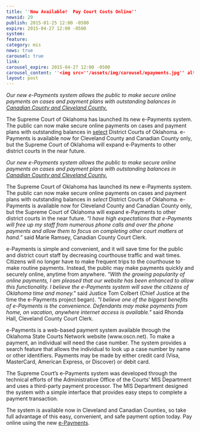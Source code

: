 ```yaml
---
title: ''Now Available!  Pay Court Costs Online''
newsid: 29
publish: 2015-01-25 12:00 -0500
expire: 2015-04-27 12:00 -0500
system: 
feature: 
category: mis
news: true
carousel: true
link: 
carousel_expire: 2015-04-27 12:00 -0500
carousel_content: ''<img src=''/assets/img/carousel/epayments.jpg'' alt=''Now Available!  Pay Court Costs Online'' />''
layout: post
---
```

<p><i>Our new e-Payments system allows the public to make secure online payments on cases and payment plans with outstanding balances in <u>Canadian County and Cleveland County.</u></i></p>
<p>The Supreme Court of Oklahoma has launched its new e-Payments system.  The public can now make secure online payments on cases and payment plans with outstanding balances in <u>select</u> District Courts of Oklahoma.   e-Payments is available now for Cleveland County and Canadian County only, but the Supreme Court of Oklahoma will expand  e-Payments to other district courts in the near future.</p>
 <!--more-->
<p><i>Our new e-Payments system allows the public to make secure online payments on cases and payment plans with outstanding balances in <u>Canadian County and Cleveland County.</u></i></p><p>The Supreme Court of Oklahoma has launched its new e-Payments system. The public can now make secure online payments on cases and payment plans with outstanding balances in <i>select</i> District Courts of Oklahoma. e-Payments is available now for Cleveland County and Canadian County only, but the Supreme Court of Oklahoma will expand e-Payments to other district courts in the near future. <i>“I have high expectations that e-Payments will free up my staff from numerous phone calls and over the phone payments and allow them to focus on completing other court matters at hand.”</i> said Marie Ramsey, Canadian County Court Clerk. </p><p>e-Payments is simple and convenient, and it will save time for the public and district court staff by decreasing courthouse traffic and wait times. Citizens will no longer have to make frequent trips to the courthouse to make routine payments. Instead, the public may make payments quickly and securely online, anytime from anywhere. <i>"With the growing popularity of online payments, I am pleased that our website has been enhanced to allow this functionality. I believe the e-Payments system will save the citizens of Oklahoma time and money."</i> said Justice Tom Colbert (Chief Justice at the time the e-Payments project began). <i>"I believe one of the biggest benefits of e-Payments is the convenience. Defendants may make payments from home, on vacation, anywhere internet access is available."</i> said Rhonda Hall, Cleveland County Court Clerk.</p><p>e-Payments is a web-based payment system available through the Oklahoma State Courts Network website (www.oscn.net). To make a payment, an individual will need the case number. The system provides a search feature that allows the individual to look up a case number by name or other identifiers. Payments may be made by either credit card (Visa, MasterCard, American Express, or Discover) or debit card. </p><p>The Supreme Court’s e-Payments system was developed through the technical efforts of the Administrative Office of the Courts’ MIS Department and uses a third-party payment processor. The MIS Department designed the system with a simple interface that provides easy steps to complete a payment transaction.</p><p>The system is available now in Cleveland and Canadian Counties, so take full advantage of this easy, convenient, and safe payment option today. Pay online using the new <a href="https://www.oscn.net/epayments/">e-Payments</a>.</p>